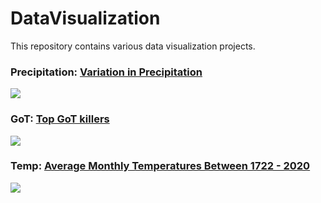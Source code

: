 # DataVisualization
This repository contains various data visualization projects.

### Precipitation: [Variation in Precipitation](https://github.com/gilbertfontana/DataVisualization/tree/main/Rain)
![](https://github.com/gilbertfontana/DataVisualization/blob/main/Rain/rain.png)

### GoT: [Top GoT killers](https://github.com/gilbertfontana/DataVisualization/tree/main/GoT)
![](https://github.com/gilbertfontana/DataVisualization/blob/main/GoT/GoT.png)

### Temp: [Average Monthly Temperatures Between 1722 - 2020](https://github.com/gilbertfontana/DataVisualization/tree/main/Temp)
![](https://github.com/gilbertfontana/DataVisualization/blob/main/Temp/temp.png)
